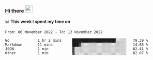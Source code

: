 ### Hi there <a href="https://www.gautamkrishnar.com/"><img src="https://media.giphy.com/media/hvRJCLFzcasrR4ia7z/giphy.gif" width="25px"></a>

📊 **This week I spent my time on**

<!--START_SECTION:waka-->

```text
From: 06 November 2022 - To: 13 November 2022

Go             1 hr 2 mins     ████████████████████░░░░░   79.39 %
Markdown       11 mins         ███▓░░░░░░░░░░░░░░░░░░░░░   14.68 %
JSON           1 min           ▓░░░░░░░░░░░░░░░░░░░░░░░░   02.41 %
Other          1 min           ▓░░░░░░░░░░░░░░░░░░░░░░░░   02.07 %
```

<!--END_SECTION:waka-->
